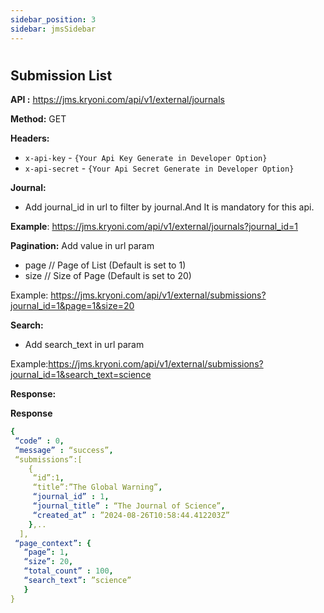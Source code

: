 ```yaml
---
sidebar_position: 3
sidebar: jmsSidebar
---
```


#

## **Submission List**

**API :** https://jms.kryoni.com/api/v1/external/journals

**Method:** GET

**Headers:**

- `x-api-key` - `{Your Api Key Generate in Developer Option}`
- `x-api-secret` - `{Your Api Secret Generate in Developer Option}`

**Journal:**

- Add journal_id in url to filter by journal.And It is mandatory for this api.

**Example**: https://jms.kryoni.com/api/v1/external/journals?journal_id=1

**Pagination:**
Add value in url param

- page // Page of List (Default is set to 1)
- size // Size of Page (Default is set to 20)

Example: https://jms.kryoni.com/api/v1/external/submissions?journal_id=1&page=1&size=20

**Search:**

- Add search_text in url param

Example:https://jms.kryoni.com/api/v1/external/submissions?journal_id=1&search_text=science

**Response:**

<div className="custom-json-response">

**Response**

```yml
{
 “code” : 0,
 “message” : “success”,
 “submissions”:[
    {
     “id”:1,
     “title”:”The Global Warning”,
     “journal_id” : 1,
     “journal_title” : “The Journal of Science”,
     “created_at” : ”2024-08-26T10:58:44.412203Z”
    },..
  ],
 “page_context”: {
   “page”: 1,
   “size”: 20,
   “total_count” : 100,
   “search_text”: ”science”
   }
}
```

</div>
